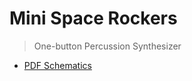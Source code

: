 # Mini Space Rockers
> One-button Percussion Synthesizer

- [PDF Schematics](./mini-space-rockers-instructions.pdf)
